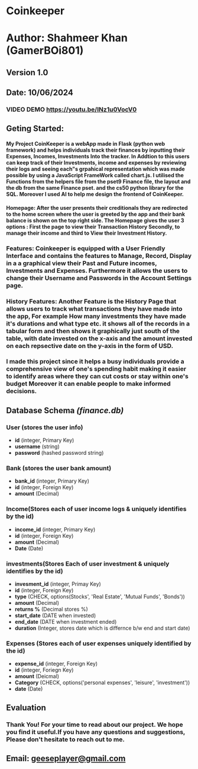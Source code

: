 # **Coinkeeper**
# **Author:** __Shahmeer Khan (GamerBOi801)__
## Version 1.0
## Date: 10/06/2024
### VIDEO DEMO <https://youtu.be/INz1u0VocV0>

## Geting Started:
####  My Project **CoinKeeper** is a webApp made in Flask (python web framework) and helps individuals track their finances  by inputting their Expenses, Incomes, Investments Into the tracker. In Addtion to this users can keep track of their Investments, income and expenses by reviewing their logs and seeing each"s grpahical representation which was made possible by using a JavaScript FrameWork called chart.js. I utilised the Functions from the helpers file from the pset9 Finance file, the layout and the db from the same Finance pset. and the cs50 python library for the SQL. Moreover I used AI to help me design the frontend of CoinKeeper. 

#### **Homepage:** After the user presents their creditionals they are redirected to the home screen where the user is greeted by the app and their bank balance is shown on the top right side. The Homepage gives the user 3 options : First the page to view their Transaction History Secondly, to manage their income and third to View their Investment History.

### **Features:** Coinkeeper is equipped with a User Friendly  Interface and contains the features to Manage, Record, Display in a a graphical view their Past and Future incomes, Investments and Expenses. Furthermore it  allows the users to change their Username and Passwords in the Account Settings page.

### **History Features:** Another Feature is the History Page that allows users to track what transactions they have made into the app, For example How many investments they have made it's durations and what type etc. it shows all of the records in a tabular form and then shows it graphically just south of the table, with date invested on the x-axis and the amount invested on each repsective date on the y-axis in the form of USD. 

### I made this project since it helps a busy individuals provide a comprehensive view of one's spending habit making it easier to identify areas where they can cut costs or stay within one's budget Moreover it can enable people to make informed decisions.

## Database Schema _(finance.db)_ 
### User (stores the user info)
* **id** (integer, Primary Key)
*  **username** (string)
* **password** (hashed password string)

### Bank (stores the user bank amount)
* **bank_id** (integer, Primary Key)
* **id** (integer, Foreign Key)
* **amount** (Decimal)

### Income(Stores each of user income logs & uniquely identifies by the id)
* **income_id** (integer, Primary Key)
* **id** (integer, Foreign Key)
* **amount** (Decimal)
* **Date** (Date)

### investments(Stores Each of user investment & uniquely identifies by the id)
* **invesment_id** (integer, Primay Key)
* **id** (integer, Foreign Key)
* **type** (CHECK, options(Stocks', 'Real Estate', 'Mutual Funds', 'Bonds'))
* **amount** (Decimal)
* **returns %** (Decimal stores %)
* **start_date** (DATE when invested)
* **end_date** (DATE when investment ended)
* **duration** (Integer, stores date which is differnce b/w end and start date)

### Expenses (Stores each of user expenses uniquely identified by the id)
* **expense_id** (integer, Foreign Key)
* **id** (integer, Foriegn Key)
* **amount** (Deicmal)
* **Category** (CHECK, options('personal expenses', 'leisure', 'investment'))
* **date** (Date)

## Evaluation
### Thank You! For your time to read about our project. We hope you find it useful.If you have any questions and suggestions, Please don't hesitate to reach out to me.

## Email: **geeseplayer@gmail.com**
